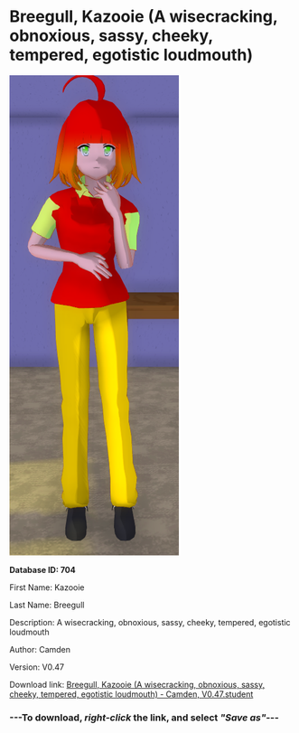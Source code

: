 # Breegull, Kazooie (A wisecracking, obnoxious, sassy, cheeky, tempered, egotistic loudmouth)

<img src="https://raw.githubusercontent.com/Arbiter1223/Daigaku-Gurashi-Custom-Students/master/Students/Files/Breegull%2C%20Kazooie%20(A%20wisecracking%2C%20obnoxious%2C%20sassy%2C%20cheeky%2C%20tempered%2C%20egotistic%20loudmouth).png" title="Breegull, Kazooie (A wisecracking, obnoxious, sassy, cheeky, tempered, egotistic loudmouth) - Camden, V0.47">

**Database ID: 704**

First Name: Kazooie

Last Name: Breegull

Description: A wisecracking, obnoxious, sassy, cheeky, tempered, egotistic loudmouth

Author: Camden

Version: V0.47

Download link: <a href="https://raw.githubusercontent.com/Arbiter1223/Daigaku-Gurashi-Custom-Students/master/Students/Files/Breegull%2C%20Kazooie%20(A%20wisecracking%2C%20obnoxious%2C%20sassy%2C%20cheeky%2C%20tempered%2C%20egotistic%20loudmouth)%20-%20Camden%2C%20V0.47.student">Breegull, Kazooie (A wisecracking, obnoxious, sassy, cheeky, tempered, egotistic loudmouth) - Camden, V0.47.student</a>

### ---**To download, _right-click_ the link, and select _"Save as"_**---
